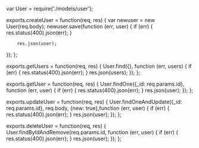 var User = require('./models/user');

exports.createUser = function(req, res) { 
    var newuser = new User(req.body);
    newuser.save(function (err, user) { 
        if (err) { 
            res.status(400).json(err);
        }

        res.json(user); 
});
};

exports.getUsers = function(req, res) {
  User.find({}, function (err, users) {
    if (err) {
      res.status(400).json(err); 
    } 
    res.json(users);
  }); 
};

exports.getUser = function(req, res) {
  User.findOne({_id: req.params.id}, function (err, user) {
    if (err) {
      res.status(400).json(err);
    } 
    res.json(user);
  }); 
};

exports.updateUser = function(req, res) {
  User.findOneAndUpdate({_id: req.params.id}, req.body, {new: true},function (err, user) {
    if (err) {
      res.status(400).json(err);
    } 
    res.json(user);
  }); 
};

exports.deleteUser = function(req, res) {
  User.findByIdAndRemove(req.params.id, function (err, user) {
    if (err) {
      res.status(400).json(err);
    } 
    res.json(user);
  }); 
};
